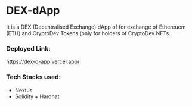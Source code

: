 # DEX-dApp
It is a DEX (Decentralised Exchange) dApp of for exchange of Ethereuem (ETH) and CryptoDev Tokens (only for holders of CryptoDev NFTs.

### **Deployed Link:**
https://dex-d-app.vercel.app/

### **Tech Stacks used:**
- NextJs
- Solidity + Hardhat
